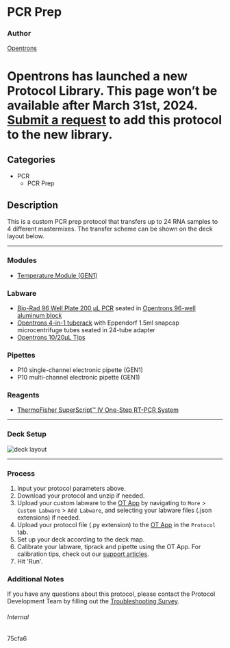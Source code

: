 # PCR Prep

### Author
[Opentrons](https://opentrons.com/)


# Opentrons has launched a new Protocol Library. This page won’t be available after March 31st, 2024. [Submit a request](https://docs.google.com/forms/d/e/1FAIpQLSdYYp9QCKow4nn0KlCVsMS3HX0eJ0N9O7-erajKvcpT0lWbSg/viewform) to add this protocol to the new library.

## Categories
* PCR
	* PCR Prep

## Description
This is a custom PCR prep protocol that transfers up to 24 RNA samples to 4 different mastermixes. The transfer scheme can be shown on the deck layout below.

---

### Modules
* [Temperature Module (GEN1)](https://shop.opentrons.com/collections/hardware-modules/products/tempdeck)

### Labware
* [Bio-Rad 96 Well Plate 200 µL PCR](https://www.bio-rad.com/en-us/sku/hsp9601-hard-shell-96-well-pcr-plates-low-profile-thin-wall-skirted-white-clear?ID=hsp9601) seated in [Opentrons 96-well aluminum block](https://shop.opentrons.com/collections/hardware-modules/products/aluminum-block-set)
* [Opentrons 4-in-1 tuberack](https://shop.opentrons.com/collections/verified-labware/products/tube-rack-set-1) with Eppendorf 1.5ml snapcap microcentrifuge tubes seated in 24-tube adapter
* [Opentrons 10/20µL Tips](https://shop.opentrons.com/collections/opentrons-tips/products/opentrons-10ul-tips)

### Pipettes
* P10 single-channel electronic pipette (GEN1)
* P10 multi-channel electronic pipette (GEN1)

### Reagents
* [ThermoFisher SuperScript™ IV One-Step RT-PCR System](https://www.thermofisher.com/order/catalog/product/12594025)

---

### Deck Setup
![deck layout](https://opentrons-protocol-library-website.s3.amazonaws.com/custom-README-images/75cfa6/deck.png)

---

### Process
1. Input your protocol parameters above.
2. Download your protocol and unzip if needed.
3. Upload your custom labware to the [OT App](https://opentrons.com/ot-app) by navigating to `More` > `Custom Labware` > `Add Labware`, and selecting your labware files (.json extensions) if needed.
4. Upload your protocol file (.py extension) to the [OT App](https://opentrons.com/ot-app) in the `Protocol` tab.
5. Set up your deck according to the deck map.
6. Calibrate your labware, tiprack and pipette using the OT App. For calibration tips, check out our [support articles](https://support.opentrons.com/en/collections/1559720-guide-for-getting-started-with-the-ot-2).
7. Hit 'Run'.

### Additional Notes
If you have any questions about this protocol, please contact the Protocol Development Team by filling out the [Troubleshooting Survey](https://protocol-troubleshooting.paperform.co/).

###### Internal
75cfa6
